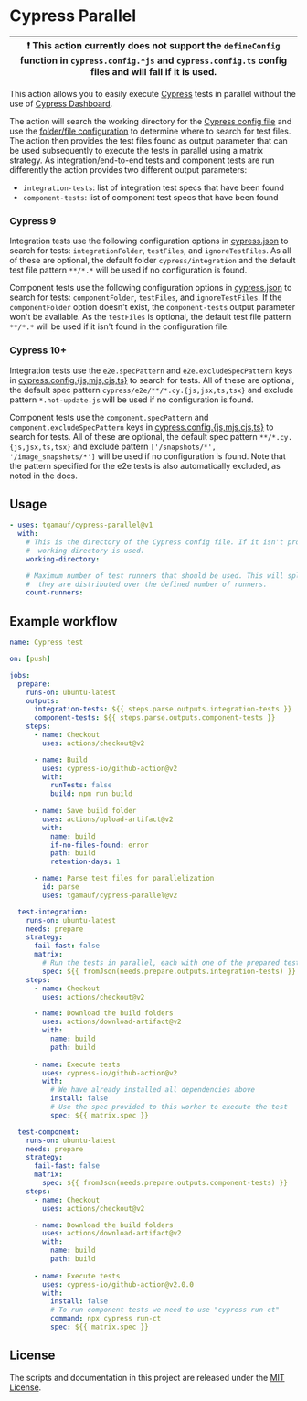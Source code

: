 # Cypress Parallel

| :exclamation:  This action currently does not support the `defineConfig` function in `cypress.config.*js` and `cypress.config.ts` config files and will fail if it is used. |
|--------------------------------------------------------------------|

This action allows you to easily execute [Cypress](https://www.cypress.io/) tests in parallel without the use of 
[Cypress Dashboard](https://www.cypress.io/dashboard/).

The action will search the working directory for the [Cypress config file](
https://docs.cypress.io/guides/references/configuration#cypress-json) and use the [folder/file configuration](
https://docs.cypress.io/guides/references/configuration#Folders-Files) to determine where to search for test files. The
action then provides the test files found as output parameter that can be used subsequently to execute the tests in 
parallel using a matrix strategy. As integration/end-to-end tests and component tests are run differently the action
provides two different output parameters:
- `integration-tests`: list of integration test specs that have been found
- `component-tests`: list of component test specs that have been found

### Cypress 9
Integration tests use the following configuration options in [cypress.json](
https://docs.cypress.io/guides/references/legacy-configuration#cypress-json) to search for tests: `integrationFolder`, 
`testFiles`, and `ignoreTestFiles`. As all of these are optional, the default folder `cypress/integration` and the 
default test file pattern `**/*.*` will be used if no configuration is found.

Component tests use the following configuration options in [cypress.json](
https://docs.cypress.io/guides/references/legacy-configuration#cypress-json) to search for tests: `componentFolder`, 
`testFiles`, and `ignoreTestFiles`. If the `componentFolder` option doesn't exist, the `component-tests` output parameter
won't be available. As the `testFiles` is optional, the default test file pattern `**/*.*` will be used if it isn't
found in the configuration file.

### Cypress 10+
Integration tests use the `e2e.specPattern` and `e2e.excludeSpecPattern` keys in [cypress.config.{js,mjs,cjs,ts}](
https://docs.cypress.io/guides/references/configuration#e2e) to search for tests. All of these are optional, the default
spec pattern `cypress/e2e/**/*.cy.{js,jsx,ts,tsx}` and exclude pattern `*.hot-update.js` will be used if no
configuration is found.

Component tests use the `component.specPattern` and `component.excludeSpecPattern` keys in
[cypress.config.{js,mjs,cjs,ts}](https://docs.cypress.io/guides/references/configuration#component) to search for tests.
All of these are optional, the default spec pattern `**/*.cy.{js,jsx,ts,tsx}` and exclude pattern `['/snapshots/*', 
'/image_snapshots/*']` will be used if no configuration is found. Note that the pattern specified for the e2e tests is
also automatically excluded, as noted in the docs.

## Usage

```yaml
- uses: tgamauf/cypress-parallel@v1
  with:
    # This is the directory of the Cypress config file. If it isn't provided the current
    #  working directory is used.
    working-directory:

    # Maximum number of test runners that should be used. This will split the tests, so
    #  they are distributed over the defined number of runners.
    count-runners:
```

## Example workflow

```yaml
name: Cypress test

on: [push]

jobs:
  prepare:
    runs-on: ubuntu-latest
    outputs:
      integration-tests: ${{ steps.parse.outputs.integration-tests }}
      component-tests: ${{ steps.parse.outputs.component-tests }}
    steps:
      - name: Checkout
        uses: actions/checkout@v2

      - name: Build
        uses: cypress-io/github-action@v2
        with:
          runTests: false
          build: npm run build
          
      - name: Save build folder
        uses: actions/upload-artifact@v2
        with:
          name: build
          if-no-files-found: error
          path: build
          retention-days: 1

      - name: Parse test files for parallelization
        id: parse
        uses: tgamauf/cypress-parallel@v2

  test-integration:
    runs-on: ubuntu-latest
    needs: prepare
    strategy:
      fail-fast: false
      matrix:
        # Run the tests in parallel, each with one of the prepared test specs
        spec: ${{ fromJson(needs.prepare.outputs.integration-tests) }}
    steps:
      - name: Checkout
        uses: actions/checkout@v2

      - name: Download the build folders
        uses: actions/download-artifact@v2
        with:
          name: build
          path: build
          
      - name: Execute tests
        uses: cypress-io/github-action@v2
        with:
          # We have already installed all dependencies above
          install: false
          # Use the spec provided to this worker to execute the test 
          spec: ${{ matrix.spec }}

  test-component:
    runs-on: ubuntu-latest
    needs: prepare
    strategy:
      fail-fast: false
      matrix:
        spec: ${{ fromJson(needs.prepare.outputs.component-tests) }}
    steps:
      - name: Checkout
        uses: actions/checkout@v2

      - name: Download the build folders
        uses: actions/download-artifact@v2
        with:
          name: build
          path: build
          
      - name: Execute tests
        uses: cypress-io/github-action@v2.0.0
        with:
          install: false
          # To run component tests we need to use "cypress run-ct"
          command: npx cypress run-ct
          spec: ${{ matrix.spec }}
```

## License

The scripts and documentation in this project are released under the [MIT License](LICENSE).
